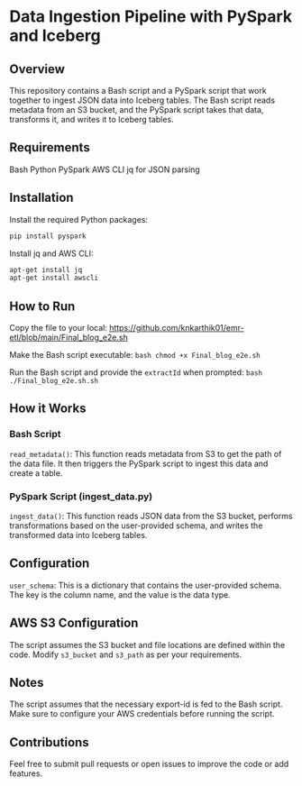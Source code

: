 # Data Ingestion Pipeline with PySpark and Iceberg
## Overview
This repository contains a Bash script and a PySpark script that work together to ingest JSON data into Iceberg tables. The Bash script reads metadata from an S3 bucket, and the PySpark script takes that data, transforms it, and writes it to Iceberg tables.
## Requirements

Bash
Python
PySpark
AWS CLI
jq for JSON parsing
## Installation

Install the required Python packages:
   ```bash
   pip install pyspark
   ```

Install jq and AWS CLI:
   ```bash
   apt-get install jq
   apt-get install awscli
   ```
## How to Run

Copy the file to your local:
https://github.com/knkarthik01/emr-etl/blob/main/Final_blog_e2e.sh

Make the Bash script executable:
    ```bash
    chmod +x Final_blog_e2e.sh
    ```

Run the Bash script and provide the `extractId` when prompted:
    ```bash
    ./Final_blog_e2e.sh.sh
    ```
## How it Works
### Bash Script

`read_metadata()`: This function reads metadata from S3 to get the path of the data file. It then triggers the PySpark script to ingest this data and create a table.
### PySpark Script (ingest_data.py)

`ingest_data()`: This function reads JSON data from the S3 bucket, performs transformations based on the user-provided schema, and writes the transformed data into Iceberg tables.
## Configuration

`user_schema`: This is a dictionary that contains the user-provided schema. The key is the column name, and the value is the data type.
## AWS S3 Configuration
The script assumes the S3 bucket and file locations are defined within the code. Modify `s3_bucket` and `s3_path` as per your requirements.
## Notes

The script assumes that the necessary export-id is fed to the Bash script.
Make sure to configure your AWS credentials before running the script.
## Contributions
Feel free to submit pull requests or open issues to improve the code or add features.
